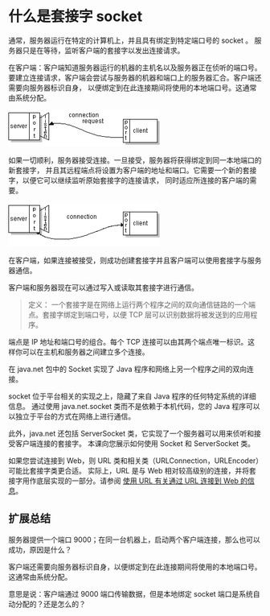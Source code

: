 # 什么是套接字 socket
通常，服务器运行在特定的计算机上，并且具有绑定到特定端口号的 socket 。
服务器只是在等待，监听客户端的套接字以发出连接请求。

在客户端：客户端知道服务器运行的机器的主机名以及服务器正在侦听的端口号。
要建立连接请求，客户端会尝试与服务器的机器和端口上的服务器汇合。客户端还需要向服务器标识自身，
以便绑定到在此连接期间将使用的本地端口号。这通常由系统分配。

![](./assets/5connect.gif)

如果一切顺利，服务器接受连接。一旦接受，服务器将获得绑定到同一本地端口的新套接字，
并且其远程端点将设置为客户端的地址和端口。它需要一个新的套接字，以便它可以继续监听原始套接字的连接请求，
同时适应所连接的客户端的需要。

![](./assets/6connect.gif)

在客户端，如果连接被接受，则成功创建套接字并且客户端可以使用套接字与服务器通信。

客户端和服务器现在可以通过写入或读取其套接字进行通信。

> 定义：
一个套接字是在网络上运行两个程序之间的双向通信链路的一个端点。套接字绑定到端口号，以便 TCP 层可以识别数据将被发送到的应用程序。

端点是 IP 地址和端口号的组合。每个 TCP 连接可以由其两个端点唯一标识。这样你可以在主机和服务器之间建立多个连接。

在 java.net 包中的 Socket 实现了 Java 程序和网络上另一个程序之间的双向连接。

socket 位于平台相关的实现之上，隐藏了来自 Java 程序的任何特定系统的详细信息。
通过使用 java.net.socket 类而不是依赖于本机代码，您的 Java 程序可以以独立于平台的方式在网络上进行通信。

此外，java.net 还包括 ServerSocket 类，它实现了一个服务器可以用来侦听和接受客户端连接的套接字。
本课向您展示如何使用 Socket 和 ServerSocket 类。


如果您尝试连接到 Web，则 URL 类和相关类（URLConnection，URLEncoder）可能比套接字类更合适。
实际上，URL 是与 Web 相对较高级别的连接，并将套接字用作底层实现的一部分。请参阅
 [使用 URL 有关通过 URL 连接到 Web 的信息](../urls/index.md)。

## 扩展总结

服务器提供一个端口 9000；在同一台机器上，启动两个客户端连接，那么也可以成功，原因是什么？

客户端还需要向服务器标识自身，以便绑定到在此连接期间将使用的本地端口号。这通常由系统分配。

意思是说：客户端通过 9000 端口传输数据，但是本地绑定 socket 端口是系统自动分配的？还是怎么的？
